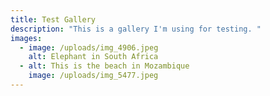 ```yaml
---
title: Test Gallery
description: "This is a gallery I'm using for testing. "
images:
  - image: /uploads/img_4906.jpeg
    alt: Elephant in South Africa
  - alt: This is the beach in Mozambique
    image: /uploads/img_5477.jpeg
---
```

